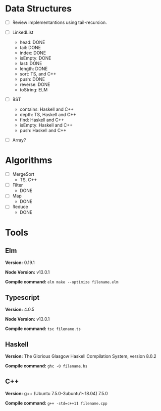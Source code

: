 # Data Structures

- [ ] Review implementantions using tail-recursion.

- [ ] LinkedList
  - head: DONE
  - tail: DONE
  - index: DONE
  - isEmpty: DONE
  - last: DONE
  - length: DONE
  - sort: TS, and C++
  - push: DONE
  - reverse: DONE
  - toString: ELM
- [ ] BST
  - contains: Haskell and C++
  - depth: TS, Haskell and C++
  - find: Haskell and C++
  - isEmpty: Haskell and C++
  - push: Haskell and C++
- [ ] Array?

# Algorithms

- [ ] MergeSort
  - TS, C++
- [ ] Filter
  - DONE
- [ ] Map
  - DONE
- [ ] Reduce
  - DONE

# Tools

## Elm

**Version:** 0.19.1

**Node Version:** v13.0.1

**Compile command:** `elm make --optimize filename.elm`

## Typescript

**Version:** 4.0.5

**Node Version:** v13.0.1

**Compile command:** `tsc filename.ts`

## Haskell

**Version:** The Glorious Glasgow Haskell Compilation System, version 8.0.2

**Compile command:** `ghc -O filename.hs`

## C++

**Version:** g++ (Ubuntu 7.5.0-3ubuntu1~18.04) 7.5.0

**Compile command:** `g++ -std=c++11 filename.cpp`
